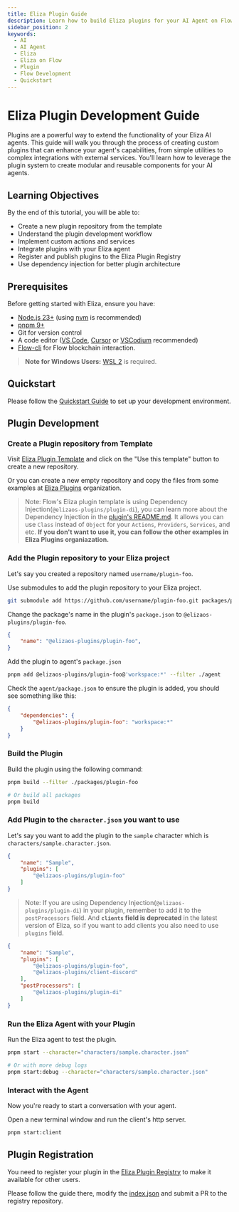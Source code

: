 ```yaml
---
title: Eliza Plugin Guide
description: Learn how to build Eliza plugins for your AI Agent on Flow
sidebar_position: 2
keywords:
  - AI  
  - AI Agent
  - Eliza
  - Eliza on Flow
  - Plugin
  - Flow Development
  - Quickstart
---
```


# Eliza Plugin Development Guide

Plugins are a powerful way to extend the functionality of your Eliza AI agents. This guide will walk you through the process of creating custom plugins that can enhance your agent's capabilities, from simple utilities to complex integrations with external services. You'll learn how to leverage the plugin system to create modular and reusable components for your AI agents.

## Learning Objectives

By the end of this tutorial, you will be able to:

- Create a new plugin repository from the template
- Understand the plugin development workflow
- Implement custom actions and services
- Integrate plugins with your Eliza agent
- Register and publish plugins to the Eliza Plugin Registry
- Use dependency injection for better plugin architecture

## Prerequisites

Before getting started with Eliza, ensure you have:

- [Node.js 23+](https://docs.npmjs.com/downloading-and-installing-node-js-and-npm) (using [nvm](https://github.com/nvm-sh/nvm) is recommended)
- [pnpm 9+](https://pnpm.io/installation)
- Git for version control
- A code editor ([VS Code](https://code.visualstudio.com/), [Cursor](https://cursor.com/) or [VSCodium](https://vscodium.com) recommended)
- [Flow-cli](https://developers.flow.com/tools/flow-cli) for Flow blockchain interaction.

> **Note for Windows Users:** [WSL 2](https://learn.microsoft.com/en-us/windows/wsl/install-manual) is required.

## Quickstart

Please follow the [Quickstart Guide](./index.md) to set up your development environment.

## Plugin Development

### Create a Plugin repository from Template

Visit [Eliza Plugin Template](https://github.com/onflow/eliza-plugin-template) and click on the "Use this template" button to create a new repository.

Or you can create a new empty repository and copy the files from some examples at [Eliza Plugins](https://github.com/elizaos-plugins) organization.

> Note: Flow's Eliza plugin template is using Dependency Injection(`@elizaos-plugins/plugin-di`), you can learn more about the Dependency Injection in the [plugin's README.md](https://github.com/fixes-world/plugin-di).  It allows you can use `Class` instead of `Object` for your `Actions`, `Providers`, `Services`, and etc. **If you don't want to use it, you can follow the other examples in Eliza Plugins organiazation.**

### Add the Plugin repository to your Eliza project

Let's say you created a repository named `username/plugin-foo`.

Use submodules to add the plugin repository to your Eliza project.

```bash
git submodule add https://github.com/username/plugin-foo.git packages/plugin-foo
```

Change the package's name in the plugin's `package.json` to `@elizaos-plugins/plugin-foo`.

```json
{
    "name": "@elizaos-plugins/plugin-foo",
}
```

Add the plugin to agent's `package.json`

```bash
pnpm add @elizaos-plugins/plugin-foo@'workspace:*' --filter ./agent
```

Check the `agent/package.json` to ensure the plugin is added, you should see something like this:

```json
{
    "dependencies": {
        "@elizaos-plugins/plugin-foo": "workspace:*"
    }
}
```

### Build the Plugin

Build the plugin using the following command:

```bash
pnpm build --filter ./packages/plugin-foo

# Or build all packages
pnpm build
```

### Add Plugin to the `character.json` you want to use

Let's say you want to add the plugin to the `sample` character which is `characters/sample.character.json`.

```json
{
    "name": "Sample",
    "plugins": [
        "@elizaos-plugins/plugin-foo"
    ]
}
```

> Note: If you are using Dependency Injection(`@elizaos-plugins/plugin-di`) in your plugin, remember to add it to the `postProcessors` field. And **`clients` field is deprecated** in the latest version of Eliza, so if you want to add clients you also need to use `plugins` field.

```json
{
    "name": "Sample",
    "plugins": [
        "@elizaos-plugins/plugin-foo",
        "@elizaos-plugins/client-discord"
    ],
    "postProcessors": [
        "@elizaos-plugins/plugin-di"
    ]
}
```

### Run the Eliza Agent with your Plugin

Run the Eliza agent to test the plugin.

```bash
pnpm start --character="characters/sample.character.json"

# Or with more debug logs
pnpm start:debug --character="characters/sample.character.json"
```

### Interact with the Agent

Now you're ready to start a conversation with your agent.

Open a new terminal window and run the client's http server.

```bash
pnpm start:client
```

## Plugin Registration

You need to register your plugin in the [Eliza Plugin Registry](https://github.com/elizaos-plugins/registry) to make it available for other users.

Please follow the guide there, modify the [index.json](https://github.com/elizaos-plugins/registry/blob/main/index.json) and submit a PR to the registry repository.
